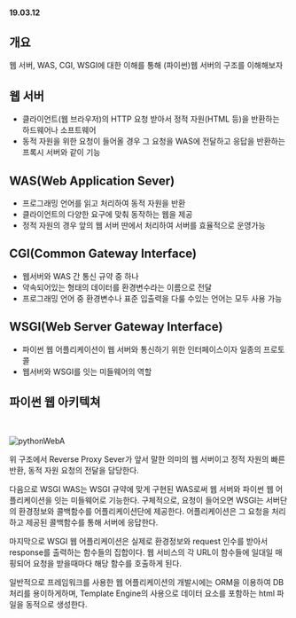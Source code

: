 #### 19.03.12

## 개요
웹 서버, WAS, CGI, WSGI에 대한 이해를 통해 (파이썬)웹 서버의 구조를 이해해보자


## 웹 서버
- 클라이언트(웹 브라우저)의 HTTP 요청 받아서 정적 자원(HTML 등)을 반환하는 하드웨어나 소프트웨어
- 동적 자원을 위한 요청이 들어올 경우 그 요청을 WAS에 전달하고 응답을 반환하는 프록시 서버와 같이 기능

## WAS(Web Application Sever)
- 프로그래밍 언어를 읽고 처리하여 동적 자원을 반환
- 클라이언트의 다양한 요구에 맞춰 동작하는 웹을 제공
- 정적 자원의 경우 앞의 웹 서버 딴에서 처리하여 서버를 효율적으로 운영가능


## CGI(Common Gateway Interface)

- 웹서버와 WAS 간 통신 규약 중 하나
- 약속되어있는 형태의 데이터를 환경변수라는 이름으로 전달
- 프로그래밍 언어 중 환경변수나 표준 입출력을 다룰 수있는 언어는 모두 사용 가능

## WSGI(Web Server Gateway Interface)
- 파이썬 웹 어플리케이션이 웹 서버와 통신하기 위한 인터페이스이자 일종의 프로토콜
- 웹서버와 WSGI를 잇는 미들웨어의 역할


## 파이썬 웹 아키텍쳐
<br>

![pythonWebA](https://user-images.githubusercontent.com/38183218/54207280-39f16400-451d-11e9-8fad-cb02e8bb3b22.png)

위 구조에서 Reverse Proxy Sever가 앞서 말한 의미의 웹 서버이고 정적 자원의 빠른 반환, 동적 자원 요청의 전달을 담당한다. 

다음으로 WSGI WAS는 WSGI 규약에 맞게 구현된 WAS로써 웹 서버와 파이썬 웹 어플리케이션을 잇는 미들웨어로 기능한다. 구체적으로, 요청이 들어오면 WSGI는 서버단의 환경정보와 콜백함수를 어플리케이션단에 제공한다. 어플리케이션은 그 요청을 처리하고 제공된 콜백함수를 통해 서버에 응답한다.

마지막으로 WSGI 웹 어플리케이션은 실제로 환경정보와 request 인수를 받아서 response를 출력하는 함수들의 집합이다. 웹 서비스의 각 URL이 함수들에 일대일 매핑되어 요청을 받을때마다 해당 함수를 호출하게 된다. 

일반적으로 프레임워크를 사용한 웹 어플리케이션의 개발시에는 ORM을 이용하여 DB 처리를 용이하게하며, Template Engine의 사용으로 데이터 요소를 포함하는 html 파일을 동적으로 생성한다.